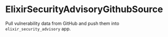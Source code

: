 # ElixirSecurityAdvisoryGithubSource

Pull vulnerability data from GitHub and push them into `elixir_security_advisory` app.
